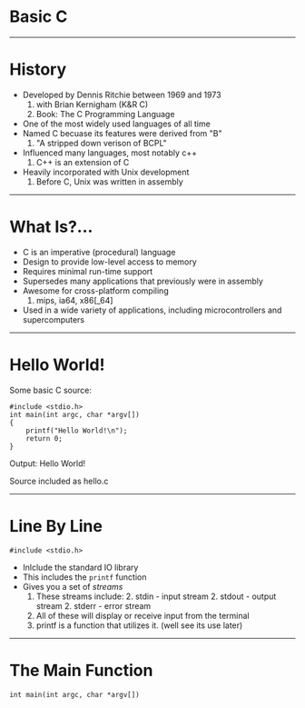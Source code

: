 Basic C
=======

---

History
=======

- Developed by Dennis Ritchie between 1969 and 1973
    1. with Brian Kernigham (K&R C) 
    1. Book: The C Programming Language 
- One of the most widely used languages of all time
- Named C becuase its features were derived from "B" 
    1. "A stripped down verison of BCPL"
- Influenced many languages, most notably c++ 
    1. C++ is an extension of C
- Heavily incorporated with Unix development
    1. Before C, Unix was written in assembly

--- 

What Is?...
===========
- C is an imperative (procedural) language 
- Design to provide low-level access to memory
- Requires minimal run-time support 
- Supersedes many applications that previously were in assembly
- Awesome for cross-platform compiling
   1. mips, ia64, x86[_64]
- Used in a wide variety of applications, including microcontrollers and supercomputers

---

Hello World!
============

Some basic C source: 

	#include <stdio.h> 
	int main(int argc, char *argv[]) 
    {
		printf("Hello World!\n"); 
		return 0;
	}

Output: 
Hello World!

Source included as hello.c

---

Line By Line
============
    #include <stdio.h> 

- Inlclude the standard IO library
- This includes the <code>printf</code> function
- Gives you a set of <i>streams</i>
    1. These streams include: 
        2. stdin    - input stream 
        2. stdout   - output stream
        2. stderr   - error stream
    1. All of these will display or receive input from the terminal 
    1. printf is a function that utilizes it. (well see its use later)

---

The Main Function
=================
    int main(int argc, char *argv[])
